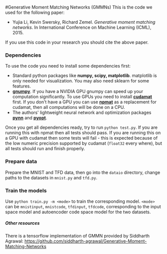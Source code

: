 #Generative Moment Matching Networks (GMMNs)
This is the code we used for the following paper:
* Yujia Li, Kevin Swersky, Richard Zemel.  *Generative moment matching networks*.  In International Conference on Machine Learning (ICML), 2015.

If you use this code in your research you should cite the above paper.

### Dependencies
To use the code you need to install some dependencies first:
* Standard python packages like **numpy, scipy, matplotlib**.  matplotlib is only needed for visualization.  You may also need sklearn for some features.
* [**gnumpy**](http://www.cs.toronto.edu/~tijmen/gnumpy.html).  If you have a NVIDIA GPU gnumpy can speed up your computation significantly.  To use GPUs you need to install [**cudamat**](https://github.com/cudamat/cudamat) first.  If you don't have a GPU you can use [**npmat**](http://www.cs.toronto.edu/~ilya/npmat.py) as a replacement for cudamat, then all computations will be done on a CPU.
* The authors' lightweight neural network and optimization packages [**pynn**](https://github.com/yujiali/pynn) and [**pyopt**](https://github.com/yujiali/pyopt).

Once you get all dependencies ready, try to run `python test.py`.  If you are running this with npmat then all tests should pass.  If you are running this on a GPU with cudamat then some tests will fail - this is expected because of the low numeric precision supported by cudamat (`float32` every where), but all tests should run and finish properly.

### Prepare data
Prepare the MNIST and TFD data, then go into the `dataio` directory, change paths to the datasets in `mnist.py` and `tfd.py`.

### Train the models
Use `python train.py -m <mode>` to train the corresponding model.  `<mode>` can be `mnistinput`, `mnistcode`, `tfdinput`, `tfdcode`, corresponding to the input space model and autoencoder code space model for the two datasets.

##### Other resources
There is a tensorflow implementation of GMMN provided by Siddharth Agrawal: https://github.com/siddharth-agrawal/Generative-Moment-Matching-Networks
